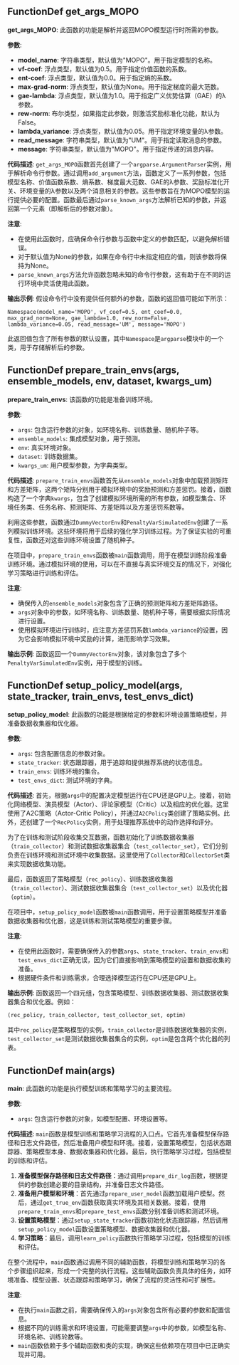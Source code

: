 ## FunctionDef get_args_MOPO
**get_args_MOPO**: 此函数的功能是解析并返回MOPO模型运行时所需的参数。

**参数**:
- **model_name**: 字符串类型，默认值为"MOPO"。用于指定模型的名称。
- **vf-coef**: 浮点类型，默认值为0.5。用于指定价值函数的系数。
- **ent-coef**: 浮点类型，默认值为0.0。用于指定熵的系数。
- **max-grad-norm**: 浮点类型，默认值为None。用于指定梯度的最大范数。
- **gae-lambda**: 浮点类型，默认值为1.0。用于指定广义优势估算（GAE）的λ参数。
- **rew-norm**: 布尔类型，如果指定此参数，则激活奖励标准化功能，默认为False。
- **lambda_variance**: 浮点类型，默认值为0.05。用于指定环境变量的λ参数。
- **read_message**: 字符串类型，默认值为"UM"。用于指定读取消息的参数。
- **message**: 字符串类型，默认值为"MOPO"。用于指定传递的消息内容。

**代码描述**:
`get_args_MOPO`函数首先创建了一个`argparse.ArgumentParser`实例，用于解析命令行参数。通过调用`add_argument`方法，函数定义了一系列参数，包括模型名称、价值函数系数、熵系数、梯度最大范数、GAE的λ参数、奖励标准化开关、环境变量的λ参数以及两个消息相关的参数。这些参数旨在为MOPO模型的运行提供必要的配置。函数最后通过`parse_known_args`方法解析已知的参数，并返回第一个元素（即解析后的参数对象）。

**注意**:
- 在使用此函数时，应确保命令行参数与函数中定义的参数匹配，以避免解析错误。
- 对于默认值为None的参数，如果在命令行中未指定相应的值，则该参数将保持为None。
- `parse_known_args`方法允许函数忽略未知的命令行参数，这有助于在不同的运行环境中灵活使用此函数。

**输出示例**:
假设命令行中没有提供任何额外的参数，函数的返回值可能如下所示：
```
Namespace(model_name='MOPO', vf_coef=0.5, ent_coef=0.0, max_grad_norm=None, gae_lambda=1.0, rew_norm=False, lambda_variance=0.05, read_message='UM', message='MOPO')
```
此返回值包含了所有参数的默认设置，其中`Namespace`是`argparse`模块中的一个类，用于存储解析后的参数。
## FunctionDef prepare_train_envs(args, ensemble_models, env, dataset, kwargs_um)
**prepare_train_envs**: 该函数的功能是准备训练环境。

**参数**:
- `args`: 包含运行参数的对象，如环境名称、训练数量、随机种子等。
- `ensemble_models`: 集成模型对象，用于预测。
- `env`: 真实环境对象。
- `dataset`: 训练数据集。
- `kwargs_um`: 用户模型参数，为字典类型。

**代码描述**:
`prepare_train_envs`函数首先从`ensemble_models`对象中加载预测矩阵和方差矩阵，这两个矩阵分别用于模拟环境中的奖励预测和方差惩罚。接着，函数构造了一个字典`kwargs`，包含了创建模拟环境所需的所有参数，如模型集合、环境任务类、任务名称、预测矩阵、方差矩阵以及方差惩罚系数等。

利用这些参数，函数通过`DummyVectorEnv`和`PenaltyVarSimulatedEnv`创建了一系列模拟训练环境。这些环境将用于后续的强化学习训练过程。为了保证实验的可重复性，函数还对这些训练环境设置了随机种子。

在项目中，`prepare_train_envs`函数被`main`函数调用，用于在模型训练阶段准备训练环境。通过模拟环境的使用，可以在不直接与真实环境交互的情况下，对强化学习策略进行训练和评估。

**注意**:
- 确保传入的`ensemble_models`对象包含了正确的预测矩阵和方差矩阵路径。
- `args`对象中的参数，如环境名称、训练数量、随机种子等，需要根据实际情况进行设置。
- 使用模拟环境进行训练时，应注意方差惩罚系数`lambda_variance`的设置，因为它会影响模拟环境中奖励的计算，进而影响学习效果。

**输出示例**:
函数返回一个`DummyVectorEnv`对象，该对象包含了多个`PenaltyVarSimulatedEnv`实例，用于模型的训练。
## FunctionDef setup_policy_model(args, state_tracker, train_envs, test_envs_dict)
**setup_policy_model**: 此函数的功能是根据给定的参数和环境设置策略模型，并准备数据收集器和优化器。

**参数**:
- `args`: 包含配置信息的参数对象。
- `state_tracker`: 状态跟踪器，用于追踪和提供推荐系统的状态信息。
- `train_envs`: 训练环境的集合。
- `test_envs_dict`: 测试环境的字典。

**代码描述**:
首先，根据`args`中的配置决定模型运行在CPU还是GPU上。接着，初始化网络模型、演员模型（Actor）、评论家模型（Critic）以及相应的优化器。这里使用了A2C策略（Actor-Critic Policy），并通过`A2CPolicy`类创建了策略实例。此外，还创建了一个`RecPolicy`实例，用于处理推荐系统中的动作选择和评分。

为了在训练和测试阶段收集交互数据，函数初始化了训练数据收集器（`train_collector`）和测试数据收集器集合（`test_collector_set`），它们分别负责在训练环境和测试环境中收集数据。这里使用了`Collector`和`CollectorSet`类来实现数据收集功能。

最后，函数返回了策略模型（`rec_policy`）、训练数据收集器（`train_collector`）、测试数据收集器集合（`test_collector_set`）以及优化器（`optim`）。

在项目中，`setup_policy_model`函数被`main`函数调用，用于设置策略模型并准备数据收集器和优化器，这是训练和测试策略模型的重要步骤。

**注意**:
- 在使用此函数时，需要确保传入的参数`args`、`state_tracker`、`train_envs`和`test_envs_dict`正确无误，因为它们直接影响到策略模型的设置和数据收集的准备。
- 根据硬件条件和训练需求，合理选择模型运行在CPU还是GPU上。

**输出示例**:
函数返回一个四元组，包含策略模型、训练数据收集器、测试数据收集器集合和优化器。例如：
```python
(rec_policy, train_collector, test_collector_set, optim)
```
其中`rec_policy`是策略模型的实例，`train_collector`是训练数据收集器的实例，`test_collector_set`是测试数据收集器集合的实例，`optim`是包含两个优化器的列表。
## FunctionDef main(args)
**main**: 此函数的功能是执行模型训练和策略学习的主要流程。

**参数**:
- `args`: 包含运行参数的对象，如模型配置、环境设置等。

**代码描述**:
`main`函数是模型训练和策略学习流程的入口点。它首先准备模型保存路径和日志文件路径，然后准备用户模型和环境。接着，设置策略模型，包括状态跟踪器、策略模型本身、数据收集器和优化器。最后，执行策略学习过程，包括模型的训练和评估。

1. **准备模型保存路径和日志文件路径**：通过调用`prepare_dir_log`函数，根据提供的参数创建必要的目录结构，并准备日志文件路径。
2. **准备用户模型和环境**：首先通过`prepare_user_model`函数加载用户模型。然后，通过`get_true_env`函数获取真实环境及其相关数据。接着，使用`prepare_train_envs`和`prepare_test_envs`函数分别准备训练和测试环境。
3. **设置策略模型**：通过`setup_state_tracker`函数初始化状态跟踪器，然后调用`setup_policy_model`函数设置策略模型、数据收集器和优化器。
4. **学习策略**：最后，调用`learn_policy`函数执行策略学习过程，包括模型的训练和评估。

在整个流程中，`main`函数通过调用不同的辅助函数，将模型训练和策略学习的各个步骤组织起来，形成一个完整的执行流程。这些辅助函数负责具体的任务，如环境准备、模型设置、状态跟踪和策略学习，确保了流程的灵活性和可扩展性。

**注意**:
- 在执行`main`函数之前，需要确保传入的`args`对象包含所有必要的参数和配置信息。
- 根据不同的训练需求和环境设置，可能需要调整`args`中的参数，如模型名称、环境名称、训练轮数等。
- `main`函数依赖于多个辅助函数和类的实现，确保这些依赖项在项目中已正确实现并可用。
